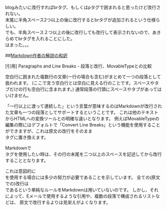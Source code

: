 blogみたいに改行すればbrタグ、もしくはpタグで囲まれると思ったけど改行されない。<br />
末尾に半角スペース2つ以上の後に改行するとbrタグが追加されるという仕様らしい。<br />
でも、半角スペース２つ以上の後に改行しても改行して表示されないので、あきらめてbrタグを入れることにした。<br />
はまった。。。

##[Markdown作者の解説の和訳](http://blog.2310.net/archives/6)

[引用]
Paragraphs and Line Breaks - 段落と改行、MovableTypeとの比較

空白行に囲まれた複数行の文章(一行の場合も含む)がまとめて一つの段落として扱われます。 (ここで言う空白行とは空白に見える行のことです。スペースやタブだけの行も空白行に含まれます。) 通常段落の行頭にスペースやタブがあってはいけません。

「一行以上に渡って連続した」という言葉が意味するのはMarkdownが改行された文章も一つの段落としてサポートするということです。 これは他のテキストからHTMLへの変換ツールとの明確な違いとなります。 例えばMovableTypeの編集の際にはデフォルトで「Convert Line Breaks」という機能を使用することができますが、これは原文の改行をそのまま <br />タグに置き換えます。

Markdownで<br />タグを使用したい時は、その行の末尾を二つ以上のスペースを記述してから改行することとなります。

これは意図的に<br />を使用する場合には多少の努力が必要であることを示しています。 全ての(原文での)改行は<br />であるという単純なルールをMarkdownは用いていないのです。 しかし、それによって、Eメールで使用するような引用や、複数の段落で構成されるリストなどは、 原文で改行するよりは見栄えがよくなります。
